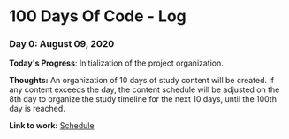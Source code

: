 # 100 Days Of Code - Log

### Day 0: August 09, 2020

**Today's Progress**: Initialization of the project organization. 

**Thoughts:** An organization of 10 days of study content will be created. If any content exceeds the day, the content schedule will be adjusted on the 8th day to organize the study timeline for the next 10 days, until the 100th day is reached.

**Link to work:** [Schedule](https://www.evernote.com/shard/s669/sh/fb343d9e-310e-b60a-58fe-be633b146910/)
